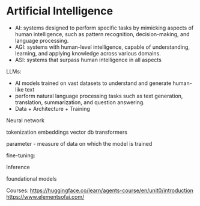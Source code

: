 # Artificial Intelligence

- AI: systems designed to perform specific tasks by mimicking aspects of human intelligence, such as pattern recognition, decision-making, and language processing.
- AGI: systems with human-level intelligence, capable of understanding, learning, and applying knowledge across various domains.
- ASI: systems that surpass human intelligence in all aspects

LLMs: 
- AI models trained on vast datasets to understand and generate human-like text
- perform natural language processing tasks such as text generation, translation, summarization, and question answering.
- Data + Architecture + Training

Neural network

tokenization
embeddings
vector db
transformers

parameter - measure of data on which the model is trained

fine-tuning: 

Inference

foundational models

Courses:
https://huggingface.co/learn/agents-course/en/unit0/introduction
https://www.elementsofai.com/
